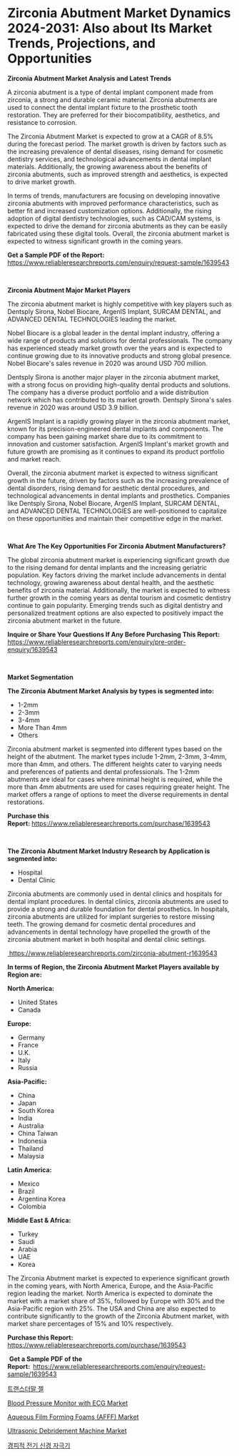 <p><h1>Zirconia Abutment Market Dynamics 2024-2031: Also about Its Market Trends, Projections, and Opportunities</h1></p><p><strong>Zirconia Abutment Market Analysis and Latest Trends</strong></p>
<p><p>A zirconia abutment is a type of dental implant component made from zirconia, a strong and durable ceramic material. Zirconia abutments are used to connect the dental implant fixture to the prosthetic tooth restoration. They are preferred for their biocompatibility, aesthetics, and resistance to corrosion.</p><p>The Zirconia Abutment Market is expected to grow at a CAGR of 8.5% during the forecast period. The market growth is driven by factors such as the increasing prevalence of dental diseases, rising demand for cosmetic dentistry services, and technological advancements in dental implant materials. Additionally, the growing awareness about the benefits of zirconia abutments, such as improved strength and aesthetics, is expected to drive market growth.</p><p>In terms of trends, manufacturers are focusing on developing innovative zirconia abutments with improved performance characteristics, such as better fit and increased customization options. Additionally, the rising adoption of digital dentistry technologies, such as CAD/CAM systems, is expected to drive the demand for zirconia abutments as they can be easily fabricated using these digital tools. Overall, the zirconia abutment market is expected to witness significant growth in the coming years.</p></p>
<p><strong>Get a Sample PDF of the Report:&nbsp;</strong> <a href="https://www.reliableresearchreports.com/enquiry/request-sample/1639543">https://www.reliableresearchreports.com/enquiry/request-sample/1639543</a></p>
<p>&nbsp;</p>
<p><strong>Zirconia Abutment Major Market Players</strong></p>
<p><p>The zirconia abutment market is highly competitive with key players such as Dentsply Sirona, Nobel Biocare, ArgenIS Implant, SURCAM DENTAL, and ADVANCED DENTAL TECHNOLOGIES leading the market. </p><p>Nobel Biocare is a global leader in the dental implant industry, offering a wide range of products and solutions for dental professionals. The company has experienced steady market growth over the years and is expected to continue growing due to its innovative products and strong global presence. Nobel Biocare's sales revenue in 2020 was around USD 700 million.</p><p>Dentsply Sirona is another major player in the zirconia abutment market, with a strong focus on providing high-quality dental products and solutions. The company has a diverse product portfolio and a wide distribution network which has contributed to its market growth. Dentsply Sirona's sales revenue in 2020 was around USD 3.9 billion.</p><p>ArgenIS Implant is a rapidly growing player in the zirconia abutment market, known for its precision-engineered dental implants and components. The company has been gaining market share due to its commitment to innovation and customer satisfaction. ArgenIS Implant's market growth and future growth are promising as it continues to expand its product portfolio and market reach.</p><p>Overall, the zirconia abutment market is expected to witness significant growth in the future, driven by factors such as the increasing prevalence of dental disorders, rising demand for aesthetic dental procedures, and technological advancements in dental implants and prosthetics. Companies like Dentsply Sirona, Nobel Biocare, ArgenIS Implant, SURCAM DENTAL, and ADVANCED DENTAL TECHNOLOGIES are well-positioned to capitalize on these opportunities and maintain their competitive edge in the market.</p></p>
<p>&nbsp;</p>
<p><strong>What Are The Key Opportunities For Zirconia Abutment Manufacturers?</strong></p>
<p><p>The global zirconia abutment market is experiencing significant growth due to the rising demand for dental implants and the increasing geriatric population. Key factors driving the market include advancements in dental technology, growing awareness about dental health, and the aesthetic benefits of zirconia material. Additionally, the market is expected to witness further growth in the coming years as dental tourism and cosmetic dentistry continue to gain popularity. Emerging trends such as digital dentistry and personalized treatment options are also expected to positively impact the zirconia abutment market in the future.</p></p>
<p><strong>Inquire or Share Your Questions If Any Before Purchasing This Report:</strong> <a href="https://www.reliableresearchreports.com/enquiry/pre-order-enquiry/1639543">https://www.reliableresearchreports.com/enquiry/pre-order-enquiry/1639543</a></p>
<p>&nbsp;</p>
<p><strong>Market Segmentation</strong></p>
<p><strong>The Zirconia Abutment Market Analysis by types is segmented into:</strong></p>
<p><ul><li>1-2mm</li><li>2-3mm</li><li>3-4mm</li><li>More Than 4mm</li><li>Others</li></ul></p>
<p><p>Zirconia abutment market is segmented into different types based on the height of the abutment. The market types include 1-2mm, 2-3mm, 3-4mm, more than 4mm, and others. The different heights cater to varying needs and preferences of patients and dental professionals. The 1-2mm abutments are ideal for cases where minimal height is required, while the more than 4mm abutments are used for cases requiring greater height. The market offers a range of options to meet the diverse requirements in dental restorations.</p></p>
<p><strong>Purchase this Report:&nbsp;</strong><a href="https://www.reliableresearchreports.com/purchase/1639543">https://www.reliableresearchreports.com/purchase/1639543</a></p>
<p>&nbsp;</p>
<p><strong>The Zirconia Abutment Market Industry Research by Application is segmented into:</strong></p>
<p><ul><li>Hospital</li><li>Dental Clinic</li></ul></p>
<p><p>Zirconia abutments are commonly used in dental clinics and hospitals for dental implant procedures. In dental clinics, zirconia abutments are used to provide a strong and durable foundation for dental prosthetics. In hospitals, zirconia abutments are utilized for implant surgeries to restore missing teeth. The growing demand for cosmetic dental procedures and advancements in dental technology have propelled the growth of the zirconia abutment market in both hospital and dental clinic settings.</p></p>
<p><a href="https://www.reliableresearchreports.com/zirconia-abutment-r1639543">&nbsp;https://www.reliableresearchreports.com/zirconia-abutment-r1639543</a></p>
<p><strong>In terms of Region, the Zirconia Abutment Market Players available by Region are:</strong></p>
<p>
    <p> <strong> North America: </strong>
        <ul>
            <li>United States</li>
            <li>Canada</li>
        </ul>
        </p> 
    <p> <strong> Europe: </strong>
        <ul>
            <li>Germany</li>
            <li>France</li>
            <li>U.K.</li>
            <li>Italy</li>
            <li>Russia</li>
        </ul>
        </p> 
    <p> <strong> Asia-Pacific: </strong>
        <ul>
            <li>China</li>
            <li>Japan</li>
            <li>South Korea</li>
            <li>India</li>
            <li>Australia</li>
            <li>China Taiwan</li>
            <li>Indonesia</li>
            <li>Thailand</li>
            <li>Malaysia</li>
        </ul>
        </p> 
    <p> <strong> Latin America: </strong>
        <ul>
            <li>Mexico</li>
            <li>Brazil</li>
            <li>Argentina Korea</li>
            <li>Colombia</li>
        </ul>
        </p> 
    <p> <strong> Middle East & Africa: </strong>
        <ul>
            <li>Turkey</li>
            <li>Saudi</li>
            <li>Arabia</li>
            <li>UAE</li>
            <li>Korea</li>
        </ul>
    </p>
    </p>
<p><p>The Zirconia Abutment market is expected to experience significant growth in the coming years, with North America, Europe, and the Asia-Pacific region leading the market. North America is expected to dominate the market with a market share of 35%, followed by Europe with 30% and the Asia-Pacific region with 25%. The USA and China are also expected to contribute significantly to the growth of the Zirconia Abutment market, with market share percentages of 15% and 10% respectively.</p></p>
<p><strong>Purchase this Report: </strong><a href="https://www.reliableresearchreports.com/purchase/1639543">https://www.reliableresearchreports.com/purchase/1639543</a></p>
<p>&nbsp;<strong>Get a Sample PDF of the Report:&nbsp;&nbsp;</strong><a href="https://www.reliableresearchreports.com/enquiry/request-sample/1639543">https://www.reliableresearchreports.com/enquiry/request-sample/1639543</a></p>
<p><strong></strong></p>
<p><p><a href="https://github.com/BrettWeberrt8767765/Market-Research-Report-List-1/blob/main/438659345842.md">트랜스더말 젤</a></p><p><a href="https://github.com/yoshih12/Market-Research-Report-List-3/blob/main/blood-pressure-monitor-with-ecg-market.md">Blood Pressure Monitor with ECG Market</a></p><p><a href="https://issuu.com/reportprime-2/docs/aqueous-film-forming-foams-afff-market-size-2030.p">Aqueous Film Forming Foams (AFFF) Market</a></p><p><a href="https://github.com/jerrycopelandthomaswsqd8q/Market-Research-Report-List-2/blob/main/ultrasonic-debridement-machine-market.md">Ultrasonic Debridement Machine Market</a></p><p><a href="https://github.com/camron674/Market-Research-Report-List-1/blob/main/629175145843.md">경피적 전기 신경 자극기</a></p></p>